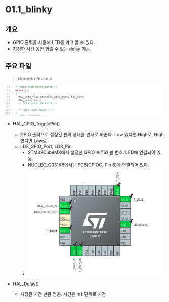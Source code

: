 # 01.1_blinky
## 개요
* GPIO 출력을 사용해 LED를 켜고 끌 수 있다.
* 지정한 시간 동안 멈출 수 있는 delay 기능.

## 주요 파일

> Core/Src/main.c

![main.c](Doc/blilnky_main.png)
* HAL_GPIO_TogglePin()
    * GPIO 출력으로 설정된 핀의 상태를 반대로 바꾼다. Low 였다면 High로, High였다면 Low로
    * LD3_GPIO_Port, LD3_Pin
        * STM32CubeMX에서 설정한 GPIO 포트와 핀 번호. LED에 연결되어 있음.
        * NUCLEO_G031K8에서는 PC6(GPIOC, Pin 6)에 연결되어 있다.
        * ![GPIO](Doc/blinky_GPIO.png)


* HAL_Delay()
    * 지정된 시간 만큼 멈춤. 시간은 ms 단위로 지정

